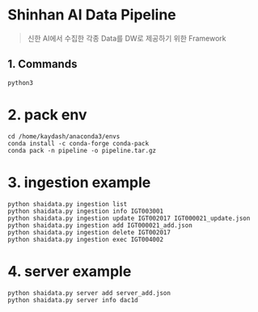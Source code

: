 Shinhan AI Data Pipeline
========================

> 신한 AI에서 수집한 각종 Data를 DW로 제공하기 위한 Framework

## 1. Commands

```commandline
python3 
```

# 2. pack env
```commandline
cd /home/kaydash/anaconda3/envs
conda install -c conda-forge conda-pack
conda pack -n pipeline -o pipeline.tar.gz
```
# 3. ingestion example
```commandline
python shaidata.py ingestion list
python shaidata.py ingestion info IGT003001
python shaidata.py ingestion update IGT002017 IGT000021_update.json
python shaidata.py ingestion add IGT000021_add.json
python shaidata.py ingestion delete IGT002017
python shaidata.py ingestion exec IGT004002
```
# 4. server example
```commandline
python shaidata.py server add server_add.json
python shaidata.py server info dac1d
```